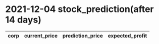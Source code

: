 # 2021-12-04 stock_prediction(after 14 days)

|   corp   |   current_price   |   prediction_price   |   expected_profit   |
|:--------:|:-----------------:|:--------------------:|:-------------------:|
